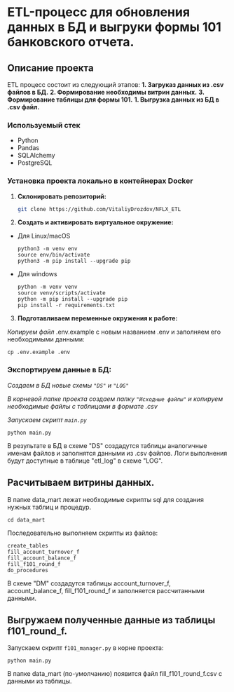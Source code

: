 # ETL-процесс для обновления данных в БД и выгруки формы 101 банковского отчета.

## Описание проекта<a name="description"></a>
ETL процесс состоит из следующий этапов:
**1. Загруказ данных из .csv файлов в БД.**
**2. Формирование необходимы витрин данных.**
**3. Формирование таблицы для формы 101.**
**1. Выгрузка данных из БД в .csv файл.**



### Используемый стек<a name="stack"></a>

- Python
- Pandas
- SQLAlchemy
- PostgreSQL

### Установка проекта локально в контейнерах Docker <a name="local-install"></a>

1. **Склонировать репозиторий:**

   ```bash
   git clone https://github.com/VitaliyDrozdov/NFLX_ETL

2. **Создать и активировать виртуальное окружение:**

* Для Linux/macOS

    ```
    python3 -m venv env
    source env/bin/activate
    python3 -m pip install --upgrade pip
    ```

* Для windows

    ```
    python -m venv venv
    source venv/scripts/activate
    python -m pip install --upgrade pip
    pip install -r requirements.txt
    ```


3. **Подготавливаем переменные окружения к работе:**

*Копируем файл*  .env.example с новым названием .env и заполняем его необходимыми данными:

```shell
cp .env.example .env
```

### Экспортируем данные в БД:

*Создаем в БД новые схемы ```"DS"``` и ```"LOG"```*


*В корневой папке проекта создаем папку ```"Иcходные файлы"``` и копируем необходимые файлы с таблицами в формате .csv*

*Запускаем скрипт ```main.py```*

```shell
python main.py
```
В результате в БД в схеме "DS" создадутся таблицы аналогичные именам файлов и заполнятся данными из .csv файлов. Логи выполнения будут доступные в таблице "etl_log" в схеме "LOG".

## Расчитываем витрины данных.

В папке data_mart лежат необходимые скрипты sql для создания нужных таблиц и процедур.


```shell
cd data_mart
```

Последовательно выполняем скрипты из файлов:

```shell
create_tables
fill_account_turnover_f
fill_account_balance_f
fill_f101_round_f
do_procedures
```
В схеме "DM" создадутся таблицы  account_turnover_f, account_balance_f, fill_f101_round_f и заполняется рассчитанными данными.

## Выгружаем полученные данные из таблицы f101_round_f.

Запускаем скрипт ```f101_manager.py``` в корне проекта:
```shell
python main.py
```
В папке data_mart (по-умолчанию) появится файл fill_f101_round_f.csv с данными из таблицы.



<!-- MARKDOWN LINKS & BADGES -->

[Python-url]: https://www.python.org/

[Python-badge]: https://img.shields.io/badge/Python-376f9f?style=for-the-badge&logo=python&logoColor=white


[Postgres-url]: https://www.postgresql.org/

[Postgres-badge]: https://img.shields.io/badge/postgres-306189?style=for-the-badge&logo=postgresql&logoColor=white
